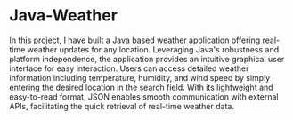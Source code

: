 # Java-Weather

In this project, I have built a Java based weather application offering real-time weather updates for any location. Leveraging Java's robustness and platform independence, the application provides an intuitive graphical user interface for easy interaction. Users can access detailed weather information including temperature, humidity, and wind speed by simply entering the desired location in the search field. With its lightweight and easy-to-read format, JSON enables smooth communication with external APIs, facilitating the quick retrieval of real-time weather data.
